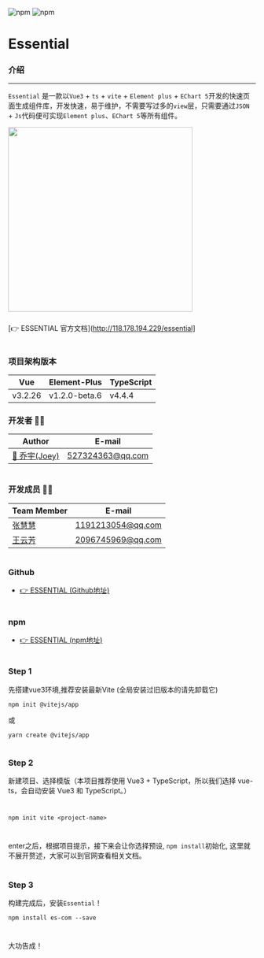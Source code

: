![npm](https://img.shields.io/npm/dt/es-com) ![npm](https://img.shields.io/npm/v/es-com)
# Essential

### 介绍
---

`Essential` 是一款以`Vue3` + `ts` + `vite` + `Element plus` + `EChart 5`开发的快速页面生成组件库，开发快速，易于维护，不需要写过多的`view`层，只需要通过`JSON` + `Js`代码便可实现`Element plus`、`EChart 5`等所有组件。

<img src="https://prod-mf-common-bucket.oss-cn-hangzhou.aliyuncs.com/img/WechatIMG127%20(1).png" width="375">

### 
[👉 ESSENTIAL 官方文档](http://118.178.194.229/essential]
# 
# 
### 项目架构版本
| Vue | Element-Plus | TypeScript |
| ------ | ------ | ------ |
| v3.2.26 | v1.2.0-beta.6 | v4.4.4 |

### 开发者 👨‍💻
| Author | E-mail |
| ------ | ----- |
| [🤔️ 乔宇(Joey)](http://github.com/qiaoyu113) | 527324363@qq.com |
# 
### 开发成员 👩‍💻
| Team Member | E-mail |
| ------ | ------ |
| [张慧慧](https://github.com/ZhangHhui) | 1191213054@qq.com |
| [王云芳](https://github.com/TuanZi-77) | 2096745969@qq.com |
# 
### Github
- [👉 ESSENTIAL (Github地址)](https://github.com/qiaoyu113/Essential)
# 
### npm
- [👉 ESSENTIAL (npm地址)](https://www.npmjs.com/package/es-com)


# 
### Step 1
先搭建vue3环境,推荐安装最新Vite (全局安装过旧版本的请先卸载它)
```
npm init @vitejs/app
```
或
```
yarn create @vitejs/app
```
# 
### Step 2
新建项目、选择模版（本项目推荐使用 Vue3 + TypeScript，所以我们选择 vue-ts，会自动安装 Vue3 和 TypeScript。）
# 
```
npm init vite <project-name>
```
# 
enter之后，根据项目提示，接下来会让你选择预设, `npm install`初始化, 这里就不展开赘述，大家可以到官网查看相关文档。

# 
# 
###  Step 3
构建完成后，安装`Essential`！
```
npm install es-com --save
```

# 
大功告成！

